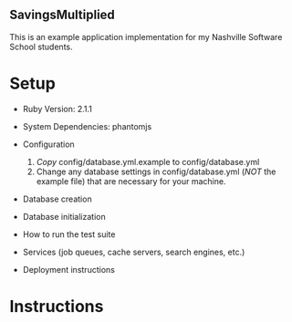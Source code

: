 SavingsMultiplied
-----------------

This is an example application implementation for my Nashville Software School students.


Setup
=====

* Ruby Version: 2.1.1
* System Dependencies: phantomjs
* Configuration
    1. *Copy* config/database.yml.example to config/database.yml
    2. Change any database settings in config/database.yml (*NOT* the example file) that are necessary for your machine.

* Database creation
* Database initialization
* How to run the test suite
* Services (job queues, cache servers, search engines, etc.)
* Deployment instructions



Instructions
============
